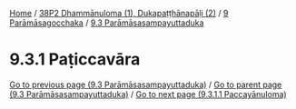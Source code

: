
[Home](/) / [38P2 Dhammānuloma (1), Dukapaṭṭhānapāḷi (2)](../../../38P2.md) / [9 Parāmāsagocchaka](../../9.md) / [9.3 Parāmāsasampayuttaduka](../9.3.md)

# 9.3.1 Paṭiccavāra


[Go to previous page (9.3 Parāmāsasampayuttaduka)](../9.3.md) / [Go to parent page (9.3 Parāmāsasampayuttaduka)](../9.3.md) / [Go to next page (9.3.1.1 Paccayānuloma)](9.3.1/9.3.1.1.md)


